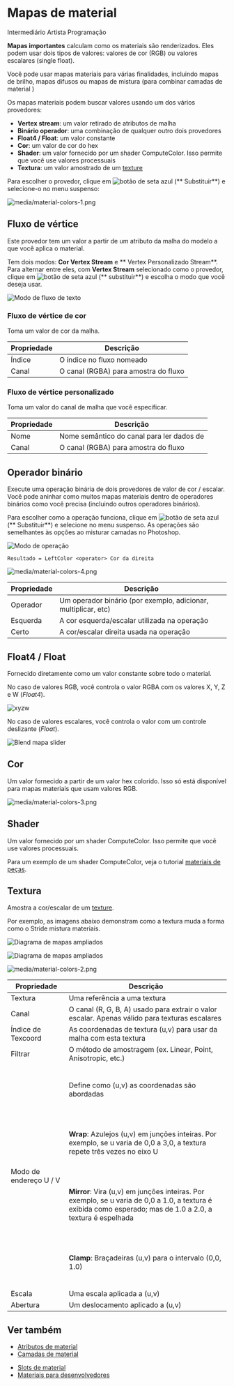 # Mapas de material

<span class="badge text-bg-primary">Intermediário</span>
<span class="badge text-bg-success">Artista </span>
<span class="badge text-bg-success">Programação</span>

**Mapas importantes** calculam como os materiais são renderizados. Eles podem usar dois tipos de valores: valores de cor (RGB) ou valores escalares (single float).

Você pode usar mapas materiais para várias finalidades, incluindo mapas de brilho, mapas difusos ou mapas de mistura (para combinar camadas de material [](material-layers.md))

Os mapas materiais podem buscar valores usando um dos vários provedores:

* **Vertex stream**: um valor retirado de atributos de malha
* **Binário operador**: uma combinação de qualquer outro dois provedores
* **Float4 / Float**: um valor constante
* **Cor**: um valor de cor do hex
* **Shader**: um valor fornecido por um shader ComputeColor. Isso permite que você use valores processuais
* **Textura**: um valor amostrado de um [texture](../textures/index.md)

Para escolher o provedor, clique em ![ botão de seta azul](~/manual/game-studio/media/blue-arrow-icon.png) (** Substituir**) e selecione-o no menu suspenso:

![media/material-colors-1.png](media/material-colors-1.png)

## Fluxo de vértice

Este provedor tem um valor a partir de um atributo da malha do modelo a que você aplica o material.

Tem dois modos: **Cor Vertex Stream** e ** Vertex Personalizado Stream**. Para alternar entre eles, com **Vertex Stream** selecionado como o provedor, clique em ![ botão de seta azul](~/manual/game-studio/media/blue-arrow-icon.png) (** substituir**) e escolha o modo que você deseja usar.

![ Modo de fluxo de texto](media/vertex-stream-mode.png)

### Fluxo de vértice de cor

Toma um valor de cor da malha.

| Propriedade | Descrição |
| -------- | -----------
| Índice | O índice no fluxo nomeado |
| Canal | O canal (RGBA) para amostra do fluxo |

### Fluxo de vértice personalizado

Toma um valor do canal de malha que você especificar.

| Propriedade | Descrição |
| -------- | -----------
| Nome | Nome semântico do canal para ler dados de |
| Canal | O canal (RGBA) para amostra do fluxo |

## Operador binário

Execute uma operação binária de dois provedores de valor de cor / escalar. Você pode aninhar como muitos mapas materiais dentro de operadores binários como você precisa (incluindo outros operadores binários).

Para escolher como a operação funciona, clique em ![ botão de seta azul](~/manual/game-studio/media/blue-arrow-icon.png) (** Substituir**) e selecione no menu suspenso. As operações são semelhantes às opções ao misturar camadas no Photoshop.

![ Modo de operação](media/operation-mode.png)

`Resultado = LeftColor <operator> Cor da direita`

![media/material-colors-4.png](media/material-colors-4.png)

| Propriedade | Descrição |
| -------- | -----------
| Operador | Um operador binário (por exemplo, adicionar, multiplicar, etc) |
| Esquerda | A cor esquerda/escalar utilizada na operação |
| Certo | A cor/escalar direita usada na operação |

## Float4 / Float

Fornecido diretamente como um valor constante sobre todo o material.

No caso de valores RGB, você controla o valor RGBA com os valores X, Y, Z e W (*Float4*).

![xyzw](media/material-colors-xyzw.png)

No caso de valores escalares, você controla o valor com um controle deslizante (*Float*).

![Blend mapa slider](media/blend-map-slider.png)

## Cor

Um valor fornecido a partir de um valor hex colorido. Isso só está disponível para mapas materiais que usam valores RGB.

![media/material-colors-3.png](media/material-colors-3.png)

## Shader

Um valor fornecido por um shader ComputeColor. Isso permite que você use valores processuais.

Para um exemplo de um shader ComputeColor, veja o tutorial [materiais de peças](../../particles/tutorials/particle-materials.md).

## Textura

Amostra a cor/escalar de um [texture](../textures/index.md).

Por exemplo, as imagens abaixo demonstram como a textura muda a forma como o Stride mistura materiais.

![ Diagrama de mapas ampliados](media/blend-map-diagram.png)

![ Diagrama de mapas ampliados](media/blend-map-diagram2.png)

![media/material-colors-2.png](media/material-colors-2.png)

| Propriedade | Descrição |
| ------------------ | --------------- 
| Textura | Uma referência a uma textura |
| Canal | O canal (R, G, B, A) usado para extrair o valor escalar. Apenas válido para texturas escalares |
| Índice de Texcoord | As coordenadas de textura (u,v) para usar da malha com esta textura |
| Filtrar | O método de amostragem (ex. Linear, Point, Anisotropic, etc.) |
| Modo de endereço U / V | <p><br>Define como (u,v) as coordenadas são abordadas</p></br> <p><br> **Wrap**: Azulejos (u,v) em junções inteiras. Por exemplo, se u varia de 0,0 a 3,0, a textura repete três vezes no eixo U</p></br> <p><br>**Mirror**: Vira (u,v) em junções inteiras. Por exemplo, se u varia de 0,0 a 1.0, a textura é exibida como esperado; mas de 1.0 a 2.0, a textura é espelhada </p></br> <p><br> **Clamp**: Braçadeiras (u,v) para o intervalo (0,0, 1.0)</p></br> |
| Escala | Uma escala aplicada a (u,v) |
| Abertura | Um deslocamento aplicado a (u,v) |

## Ver também

- [Atributos de material](material-attributes.md)
- [Camadas de material](material-layers.md)
* [Slots de material](material-slots.md)
* [Materiais para desenvolvedores](materials-for-developers.md)